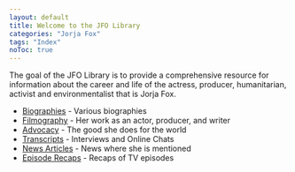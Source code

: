```yaml
---
layout: default
title: Welcome to the JFO Library
categories: "Jorja Fox"
tags: "Index"
noToc: true
---
```


The goal of the JFO Library is to provide a comprehensive resource for information about the career and life of the actress, producer, humanitarian, activist and environmentalist that is Jorja Fox.

* <a href="biographies/" title="Jorja Fox">Biographies</a> - Various biographies
* <a href="filmography/" title="Filmography">Filmography</a> - Her work as an actor, producer, and writer
* <a href="advocacy/" title="Advocacy">Advocacy</a> - The good she does for the world
* <a href="transcript/" title="Interviews">Transcripts</a> - Interviews and Online Chats
* <a href="news/" title="News Articles">News Articles</a> - News where she is mentioned
* <a href="recaps/" title="Recaps">Episode Recaps</a> - Recaps of TV episodes
